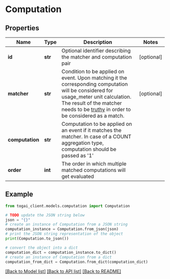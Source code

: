 # Computation


## Properties

Name | Type | Description | Notes
------------ | ------------- | ------------- | -------------
**id** | **str** | Optional identifier describing the matcher and computation pair | [optional] 
**matcher** | **str** | Condition to be applied on event. Upon matching it the corresponding computation will be considered for usage_meter unit calculation. The result of the matcher needs to be [truthy](https://jsonlogic.com/truthy.html) in order to be considered as a match.  | [optional] 
**computation** | **str** | Computation to be applied on an event if it matches the matcher. In case of a COUNT aggregation type, computation should be passed as &#39;1&#39;  | 
**order** | **int** | The order in which multiple matched computations will get evaluated | 

## Example

```python
from togai_client.models.computation import Computation

# TODO update the JSON string below
json = "{}"
# create an instance of Computation from a JSON string
computation_instance = Computation.from_json(json)
# print the JSON string representation of the object
print(Computation.to_json())

# convert the object into a dict
computation_dict = computation_instance.to_dict()
# create an instance of Computation from a dict
computation_from_dict = Computation.from_dict(computation_dict)
```
[[Back to Model list]](../README.md#documentation-for-models) [[Back to API list]](../README.md#documentation-for-api-endpoints) [[Back to README]](../README.md)


